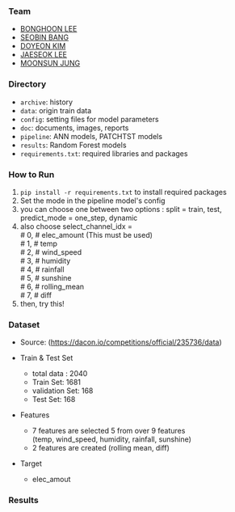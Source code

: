 ### Team
- [BONGHOON LEE](https://github.com/Bong-HoonLee)
- [SEOBIN BANG](https://github.com/vin10ah)
- [DOYEON KIM](https://github.com/electronicguy97)
- [JAESEOK LEE](https://github.com/appleman153)
- [MOONSUN JUNG](https://github.com/JUNGMOONSUN/)

### Directory
- `archive`: history
- `data`: origin train data
- `config`: setting files for model parameters
- `doc`: documents, images, reports
- `pipeline`: ANN models, PATCHTST models
- `results`: Random Forest models
- `requirements.txt`: required libraries and packages

### How to Run
1) `pip install -r requirements.txt` to install required packages
2) Set the mode in the pipeline model's config
3) you can choose one between two options : split = train, test, predict_mode = one_step, dynamic
4) also choose select_channel_idx = <br> # 0, # elec_amount (This must be used) <br>
                                      # 1, # temp<br>
                                      # 2, # wind_speed<br>
                                      # 3, # humidity<br>
                                      # 4, # rainfall<br>
                                      # 5, # sunshine<br>
                                      # 6, # rolling_mean<br>
                                      # 7, # diff<br>
5) then, try this!

### Dataset
- Source: (https://dacon.io/competitions/official/235736/data)
- Train & Test Set
	- total data : 2040
	- Train Set: 1681
 	- validation Set: 168
	- Test Set: 168
- Features
	- 7 features are selected 5 from over 9 features <br>
	(temp, wind_speed, humidity, rainfall, sunshine) <br>
	+ 2 features are created (rolling mean, diff)
  
- Target
	- elec_amout


### Results
